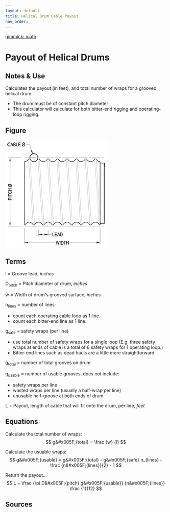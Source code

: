 ```yaml
---
layout: default
title: Helical Drum Cable Payout
nav_order: 
---
```


[gimmick: math]()

Payout of Helical Drums
===

Notes & Use
---

Calculates the payout (in feet), and total number of wraps for a grooved helical drum.

* The drum must be of constant pitch diameter
* This calculator will calculate for both bitter-end rigging and operating-loop rigging.

Figure
---

![](../image/drum_helical_payout.jpg)

Terms
---

l = Groove lead, *inches*

D<sub>pitch</sub> = Pitch diameter of drum, *inches*

w = Width of drum's grooved surface, *inches*

n<sub>lines</sub> = number of lines:

* count each operating cable loop as 1 line.
* count each bitter-end line as 1 line.

g<sub>safe</sub> = safety wraps (per line)

* use total number of safety wraps for a single loop (E.g. three safety wraps at ends of cable is a total of 6 safety wraps for 1 operating loop.)
* Bitter-end lines such as dead hauls are a little more straightforward

g<sub>total</sub> = number of total grooves on drum

g<sub>usable</sub> = number of usable grooves, does not include:

* safety wraps per line
* wasted wraps per line (usually a half-wrap per line)
* unusable half-groove at both ends of drum

L = Payout, length of cable that will fit onto the drum, per line, *feet*

Equations
---

Calculate the total number of wraps:
$$ g&#x005F;{total} = \frac {w} {l} $$

Calculate the usuable wraps:
$$ g&#x005F;{usable} = g&#x005F;{total} - g&#x005F;{safe} n_{lines} - \frac {n&#x005F;{lines}}{2} - 1 $$

Return the payout...
$$ L = \frac {\pi D&#x005F;{pitch} g&#x005F;{usable}} {n&#x005F;{lines}} \frac {1}{12} $$

Sources
---

